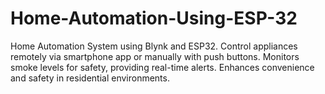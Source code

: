 # Home-Automation-Using-ESP-32
Home Automation System using Blynk and ESP32. Control appliances remotely via smartphone app or manually with push buttons. Monitors smoke levels for safety, providing real-time alerts. Enhances convenience and safety in residential environments.
